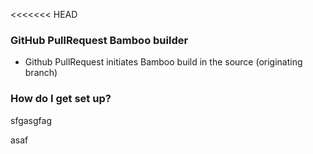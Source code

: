 <<<<<<< HEAD

### GitHub PullRequest Bamboo builder ###

* Github PullRequest initiates Bamboo build in the source (originating branch)


### How do I get set up? ###
sfgasgfag

asaf
